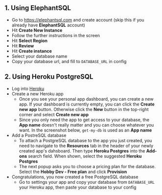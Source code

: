 ## 1. Using ElephantSQL
- Go to https://elephantsql.com and create account (skip this if you already have **ElephantSQL** account)
- Hit **Create New Instance**
- Follow the further instructions in the screen
- Hit **Select Region**
- Hit **Review**
- Hit **Create instance**
- Select your database name
- Copy your database url, and fill to `DATABASE_URL` in config

## 2. Using Heroku PostgreSQL
- Log into [Heroku](https://id.heroku.com/login)
- Create a new Heroku app
	* Once you see your personal app dashboard, you can create a new app. If your dashboard is currently empty, you can click the **Create new app** button. Otherwise click the **New** button in the top-right corner and select **Create new app**
	* Since you only need the app to get access to your database, the **App name** doesn't really matter and you can choose whatever you want. In the screenshot below, `get-my-db` is used as an **App name**
- Add a PostreSQL database
	* To attach a PostgreSQL database to the app you just created, you need to navigate to the **Resources** tab in the header of your newly created app's dahsboard. Then type **Heroku Postgres** into the **Add-ons** search field. When shown, select the suggested **Heroku Postgres**
	* The next popup asks you to choose a pricing plan for the database. Select the **Hobby Dev - Free plan** and click **Provision**
- Congratulations, you now created a free PostgreSQL database
	* Go to settings your app and copy your database from `DATABASE_URL` your Heroku app, then paste your database to your config